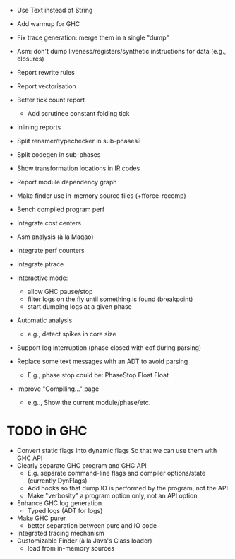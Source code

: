 * Use Text instead of String
* Add warmup for GHC
* Fix trace generation: merge them in a single "dump"
* Asm: don't dump liveness/registers/synthetic instructions for data (e.g.,
  closures)
* Report rewrite rules
* Report vectorisation
* Better tick count report
   * Add scrutinee constant folding tick
* Inlining reports
* Split renamer/typechecker in sub-phases?
* Split codegen in sub-phases
* Show transformation locations in IR codes
* Report module dependency graph
* Make finder use in-memory source files (+fforce-recomp)
* Bench compiled program perf
* Integrate cost centers
* Asm analysis (à la Maqao)
* Integrate perf counters
* Integrate ptrace
* Interactive mode:
   * allow GHC pause/stop
   * filter logs on the fly until something is found (breakpoint)
   * start dumping logs at a given phase
* Automatic analysis
   * e.g., detect spikes in core size
* Support log interruption (phase closed with eof during parsing)

* Replace some text messages with an ADT to avoid parsing
   * E.g., phase stop could be: PhaseStop Float Float

* Improve "Compiling..." page
   * e.g.., Show the current module/phase/etc.

# TODO in GHC

* Convert static flags into dynamic flags
   So that we can use them with GHC API
* Clearly separate GHC program and GHC API
   * E.g. separate command-line flags and compiler options/state (currently DynFlags)
   * Add hooks so that dump IO is performed by the program, not the API
   * Make "verbosity" a program option only, not an API option
* Enhance GHC log generation
   * Typed logs (ADT for logs)
* Make GHC purer
   * better separation between pure and IO code
* Integrated tracing mechanism
* Customizable Finder (à la Java's Class loader)
   * load from in-memory sources
